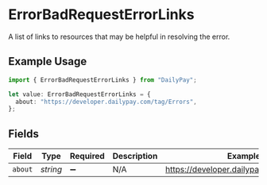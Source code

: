 # ErrorBadRequestErrorLinks

A list of links to resources that may be helpful in resolving the error.

## Example Usage

```typescript
import { ErrorBadRequestErrorLinks } from "DailyPay";

let value: ErrorBadRequestErrorLinks = {
  about: "https://developer.dailypay.com/tag/Errors",
};
```

## Fields

| Field                                     | Type                                      | Required                                  | Description                               | Example                                   |
| ----------------------------------------- | ----------------------------------------- | ----------------------------------------- | ----------------------------------------- | ----------------------------------------- |
| `about`                                   | *string*                                  | :heavy_minus_sign:                        | N/A                                       | https://developer.dailypay.com/tag/Errors |